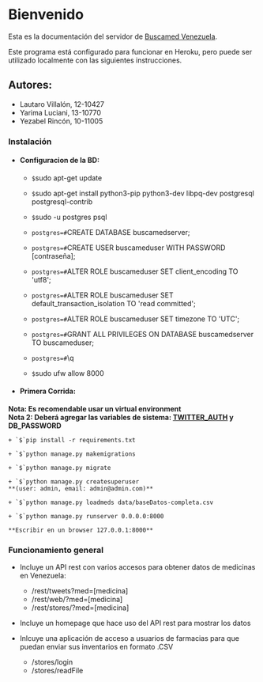 # Bienvenido

Esta es la documentación del servidor de [Buscamed Venezuela](http://buscamed.org.ve).

Este programa está configurado para funcionar en Heroku, pero puede ser utilizado localmente
con las siguientes instrucciones.

## Autores:
* Lautaro Villalón, 12-10427
* Yarima Luciani, 13-10770
* Yezabel Rincón, 10-11005

### Instalación

* #### Configuracion de la BD:

	+ `$`sudo apt-get update

	+ `$`sudo apt-get install python3-pip python3-dev libpq-dev postgresql postgresql-contrib

	+ `$`sudo -u postgres psql

	+ `postgres=#`CREATE DATABASE buscamedserver;

	+ `postgres=#`CREATE USER buscameduser WITH PASSWORD [contraseña];

	+ `postgres=#`ALTER ROLE buscameduser SET client_encoding TO 'utf8';

	+ `postgres=#`ALTER ROLE buscameduser SET default_transaction_isolation TO 'read committed';

	+ `postgres=#`ALTER ROLE buscameduser SET timezone TO 'UTC';

	+ `postgres=#`GRANT ALL PRIVILEGES ON DATABASE buscamedserver TO buscameduser;

	+ `postgres=#`\q

	+ `$`sudo ufw allow 8000


* #### Primera Corrida:
**Nota: Es recomendable usar un virtual environment**<br>
**Nota 2: Deberá agregar las variables de sistema: [TWITTER_AUTH](buscaMedServer/buscaMedServer/#settingspy) y DB_PASSWORD**

	+ `$`pip install -r requirements.txt

	+ `$`python manage.py makemigrations 

	+ `$`python manage.py migrate 

	+ `$`python manage.py createsuperuser 
	**(user: admin, email: admin@admin.com)**

	+ `$`python manage.py loadmeds data/baseDatos-completa.csv

	+ `$`python manage.py runserver 0.0.0.0:8000

	**Escribir en un browser 127.0.0.1:8000**

### Funcionamiento general

* Incluye un API rest con varios accesos para obtener datos de medicinas en Venezuela:
	+ /rest/tweets?med=[medicina]
	+ /rest/web/?med=[medicina]
	+ /rest/stores/?med=[medicina]

* Incluye un homepage que hace uso del API rest para mostrar los datos
* Inlcuye una aplicación de acceso a usuarios de farmacias para que puedan enviar sus inventarios en formato .CSV
	+ /stores/login
	+ /stores/readFile

